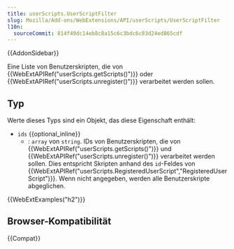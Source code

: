 ```yaml
---
title: userScripts.UserScriptFilter
slug: Mozilla/Add-ons/WebExtensions/API/userScripts/UserScriptFilter
l10n:
  sourceCommit: 814f49dc14eb8c8a15c6c3bdc6c83d24ed865cdf
---
```


{{AddonSidebar}}

Eine Liste von Benutzerskripten, die von {{WebExtAPIRef("userScripts.getScripts()")}} oder {{WebExtAPIRef("userScripts.unregister()")}} verarbeitet werden sollen.

## Typ

Werte dieses Typs sind ein Objekt, das diese Eigenschaft enthält:

- `ids` {{optional_inline}}
  - : `array` von `string`. IDs von Benutzerskripten, die von {{WebExtAPIRef("userScripts.getScripts()")}} und {{WebExtAPIRef("userScripts.unregister()")}} verarbeitet werden sollen. Dies entspricht Skripten anhand des `id`-Feldes von {{WebExtAPIRef("userScripts.RegisteredUserScript","RegisteredUserScript")}}. Wenn nicht angegeben, werden alle Benutzerskripte abgeglichen.

{{WebExtExamples("h2")}}

## Browser-Kompatibilität

{{Compat}}
